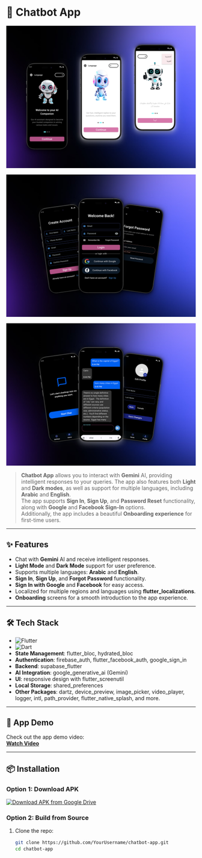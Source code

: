 # 🤖 **Chatbot App**

![Chatbot Demo](app_design/onboarding_shots.png)

![Chatbot Demo](app_design/auth_shots.png)

![Chatbot Demo](app_design/profile_shots.png)


> **Chatbot App** allows you to interact with **Gemini** AI, providing intelligent responses to your queries. The app also features both **Light** and **Dark modes**, as well as support for multiple languages, including **Arabic** and **English**.  
> The app supports **Sign In**, **Sign Up**, and **Password Reset** functionality, along with **Google** and **Facebook Sign-In** options.  
> Additionally, the app includes a beautiful **Onboarding experience** for first-time users.

---

## ✨ **Features**
- Chat with **Gemini** AI and receive intelligent responses.
- **Light Mode** and **Dark Mode** support for user preference.
- Supports multiple languages: **Arabic** and **English**.
- **Sign In**, **Sign Up**, and **Forgot Password** functionality.
- **Sign In with Google** and **Facebook** for easy access.
- Localized for multiple regions and languages using **flutter_localizations**.
- **Onboarding** screens for a smooth introduction to the app experience.

---

## 🛠 **Tech Stack**
- ![Flutter](https://img.shields.io/badge/Flutter-3.13+-blue?logo=flutter)
- ![Dart](https://img.shields.io/badge/Dart-3.1+-blue?logo=dart)
- **State Management**: flutter_bloc, hydrated_bloc
- **Authentication**: firebase_auth, flutter_facebook_auth, google_sign_in
- **Backend**: supabase_flutter
- **AI Integration**: google_generative_ai (Gemini)
- **UI**: responsive design with flutter_screenutil
- **Local Storage**: shared_preferences
- **Other Packages**: dartz, device_preview, image_picker, video_player, logger, intl, path_provider, flutter_native_splash, and more.

---

## 🎥 **App Demo**
Check out the app demo video:  
[**Watch Video**](https://drive.google.com/file/d/10FTWhLGPklyj8HhzSsS0LBU33u1IPDSR/view?usp=drive_link)

---

## 📦 **Installation**
### Option 1: Download APK
[![Download APK from Google Drive](https://img.shields.io/badge/Download-Chatbot_1.0.0.apk-brightgreen?style=for-the-badge&logo=android)](https://drive.google.com/drive/folders/1G_FkGid0WmnjgJ-zcuug08taKD2zCzOk?usp=drive_link)

### Option 2: Build from Source
1. Clone the repo:
   ```bash
   git clone https://github.com/YourUsername/chatbot-app.git
   cd chatbot-app
